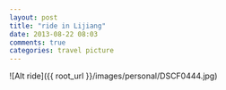 ```yaml
---
layout: post
title: "ride in Lijiang"
date: 2013-08-22 08:03
comments: true
categories: travel picture
---
```

![Alt ride]({{ root_url }}/images/personal/DSCF0444.jpg)
